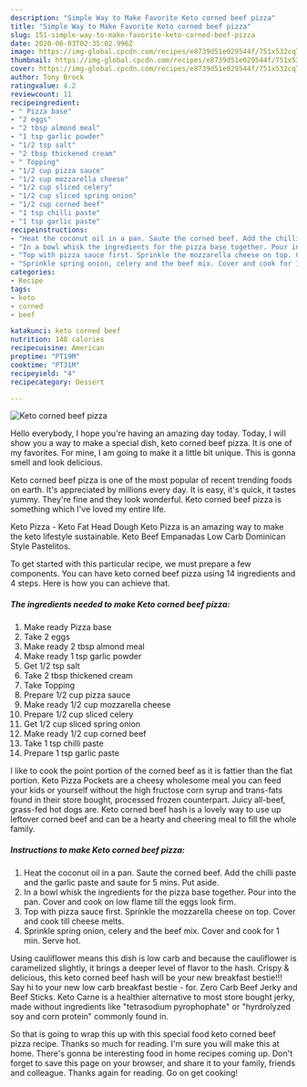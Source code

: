 ```yaml
---
description: "Simple Way to Make Favorite Keto corned beef pizza"
title: "Simple Way to Make Favorite Keto corned beef pizza"
slug: 151-simple-way-to-make-favorite-keto-corned-beef-pizza
date: 2020-06-03T02:35:02.996Z
image: https://img-global.cpcdn.com/recipes/e8739d51e029544f/751x532cq70/keto-corned-beef-pizza-recipe-main-photo.jpg
thumbnail: https://img-global.cpcdn.com/recipes/e8739d51e029544f/751x532cq70/keto-corned-beef-pizza-recipe-main-photo.jpg
cover: https://img-global.cpcdn.com/recipes/e8739d51e029544f/751x532cq70/keto-corned-beef-pizza-recipe-main-photo.jpg
author: Tony Brock
ratingvalue: 4.2
reviewcount: 11
recipeingredient:
- " Pizza base"
- "2 eggs"
- "2 tbsp almond meal"
- "1 tsp garlic powder"
- "1/2 tsp salt"
- "2 tbsp thickened cream"
- " Topping"
- "1/2 cup pizza sauce"
- "1/2 cup mozzarella cheese"
- "1/2 cup sliced celery"
- "1/2 cup sliced spring onion"
- "1/2 cup corned beef"
- "1 tsp chilli paste"
- "1 tsp garlic paste"
recipeinstructions:
- "Heat the coconut oil in a pan. Saute the corned beef. Add the chilli paste and the garlic paste and saute for 5 mins. Put aside."
- "In a bowl whisk the ingredients for the pizza base together. Pour into the pan. Cover and cook on low flame till the eggs look firm."
- "Top with pizza sauce first. Sprinkle the mozzarella cheese on top. Cover and cook till cheese melts."
- "Sprinkle spring onion, celery and the beef mix. Cover and cook for 1 min. Serve hot."
categories:
- Recipe
tags:
- keto
- corned
- beef

katakunci: keto corned beef 
nutrition: 148 calories
recipecuisine: American
preptime: "PT19M"
cooktime: "PT31M"
recipeyield: "4"
recipecategory: Dessert

---
```



![Keto corned beef pizza](https://img-global.cpcdn.com/recipes/e8739d51e029544f/751x532cq70/keto-corned-beef-pizza-recipe-main-photo.jpg)

Hello everybody, I hope you're having an amazing day today. Today, I will show you a way to make a special dish, keto corned beef pizza. It is one of my favorites. For mine, I am going to make it a little bit unique. This is gonna smell and look delicious.

Keto corned beef pizza is one of the most popular of recent trending foods on earth. It's appreciated by millions every day. It is easy, it's quick, it tastes yummy. They're fine and they look wonderful. Keto corned beef pizza is something which I've loved my entire life.

Keto Pizza - Keto Fat Head Dough Keto Pizza is an amazing way to make the keto lifestyle sustainable. Keto Beef Empanadas Low Carb Dominican Style Pastelitos.


To get started with this particular recipe, we must prepare a few components. You can have keto corned beef pizza using 14 ingredients and 4 steps. Here is how you can achieve that.

<!--inarticleads1-->

##### The ingredients needed to make Keto corned beef pizza:

1. Make ready  Pizza base
1. Take 2 eggs
1. Make ready 2 tbsp almond meal
1. Make ready 1 tsp garlic powder
1. Get 1/2 tsp salt
1. Take 2 tbsp thickened cream
1. Take  Topping
1. Prepare 1/2 cup pizza sauce
1. Make ready 1/2 cup mozzarella cheese
1. Prepare 1/2 cup sliced celery
1. Get 1/2 cup sliced spring onion
1. Make ready 1/2 cup corned beef
1. Take 1 tsp chilli paste
1. Prepare 1 tsp garlic paste


I like to cook the point portion of the corned beef as it is fattier than the flat portion. Keto Pizza Pockets are a cheesy wholesome meal you can feed your kids or yourself without the high fructose corn syrup and trans-fats found in their store bought, processed frozen counterpart. Juicy all-beef, grass-fed hot dogs are. Keto corned beef hash is a lovely way to use up leftover corned beef and can be a hearty and cheering meal to fill the whole family. 

<!--inarticleads2-->

##### Instructions to make Keto corned beef pizza:

1. Heat the coconut oil in a pan. Saute the corned beef. Add the chilli paste and the garlic paste and saute for 5 mins. Put aside.
1. In a bowl whisk the ingredients for the pizza base together. Pour into the pan. Cover and cook on low flame till the eggs look firm.
1. Top with pizza sauce first. Sprinkle the mozzarella cheese on top. Cover and cook till cheese melts.
1. Sprinkle spring onion, celery and the beef mix. Cover and cook for 1 min. Serve hot.


Using cauliflower means this dish is low carb and because the cauliflower is caramelized slightly, it brings a deeper level of flavor to the hash. Crispy &amp; delicious, this keto corned beef hash will be your new breakfast bestie!!! Say hi to your new low carb breakfast bestie - for. Zero Carb Beef Jerky and Beef Sticks. Keto Carne is a healthier alternative to most store bought jerky, made without ingredients like &#34;tetrasodium pyrophophate&#34; or &#34;hyrdrolyzed soy and corn protein&#34; commonly found in. 

So that is going to wrap this up with this special food keto corned beef pizza recipe. Thanks so much for reading. I'm sure you will make this at home. There's gonna be interesting food in home recipes coming up. Don't forget to save this page on your browser, and share it to your family, friends and colleague. Thanks again for reading. Go on get cooking!
